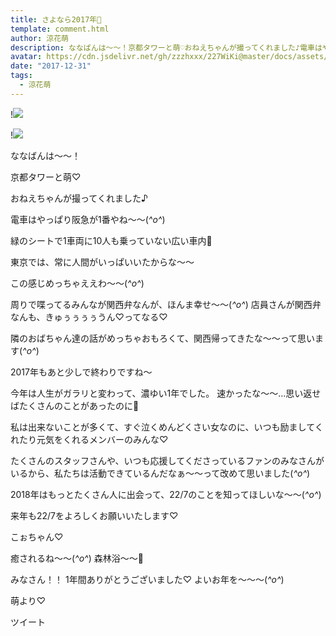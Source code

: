 ```yaml
---
title: さよなら2017年🎈
template: comment.html
author: 涼花萌
description: ななばんは〜〜！京都タワーと萌♡おねえちゃんが撮ってくれました♪電車はやっぱり阪急が1番やね〜〜(*^o^*)緑のシートで1車両に10人も乗っていない広い車内🚃東...
avatar: https://cdn.jsdelivr.net/gh/zzzhxxx/227WiKi@master/docs/assets/photo/avatar/moe.jpg
date: "2017-12-31"
tags:
  - 涼花萌
---
```


!![](https://cdn.jsdelivr.net/gh/227WiKi/227WiKi-image@master/blog-image/moe-2017-12-31_1.jpg)

!![](https://cdn.jsdelivr.net/gh/227WiKi/227WiKi-image@master/blog-image/moe-2017-12-31_2.jpg)




ななばんは〜〜！



京都タワーと萌♡







おねえちゃんが撮ってくれました♪






電車はやっぱり阪急が1番やね〜〜(*^o^*)

緑のシートで1車両に10人も乗っていない広い車内🚃

東京では、常に人間がいっぱいいたからな〜〜


この感じめっちゃええわ〜〜(*^o^*)




周りで喋ってるみんなが関西弁なんが、ほんま幸せ〜〜(*^o^*)
店員さんが関西弁なんも、きゅぅぅぅぅうん♡ってなる♡


隣のおばちゃん達の話がめっちゃおもろくて、関西帰ってきたな〜〜って思います(*^o^*)









2017年もあと少しで終わりですね〜


今年は人生がガラリと変わって、濃ゆい1年でした。
速かったな〜〜…思い返せばたくさんのことがあったのに🙈



私は出来ないことが多くて、すぐ泣くめんどくさい女なのに、いつも励ましてくれたり元気をくれるメンバーのみんな♡




たくさんのスタッフさんや、いつも応援してくださっているファンのみなさんがいるから、私たちは活動できているんだなぁ〜〜って改めて思いました(*^o^*)





2018年はもっとたくさん人に出会って、22/7のことを知ってほしいな〜〜(*^o^*)





来年も22/7をよろしくお願いいたします♡








こぉちゃん♡





癒されるね〜〜(*^o^*)
森林浴〜〜🌳




みなさん！！
1年間ありがとうございました♡
よいお年を〜〜〜(*^o^*)




萌より♡


ツイート



